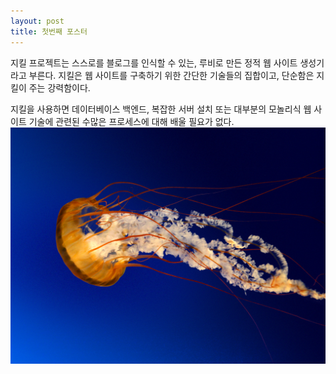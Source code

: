 ```yaml
---
layout: post
title: 첫번째 포스터
---
```


지킬 프로젝트는 스스로를 블로그를 인식할 수 있는, 루비로 만든 정적 웹 사이트 생성기라고 부른다.
지킬은 웹 사이트를 구축하기 위한 간단한 기술들의 집합이고, 단순함은 지킬이 주는 강력함이다.

지킬을 사용하면 데이터베이스 백엔드, 복잡한 서버 설치 또는 대부분의 모놀리식 웹 사이트 기술에 관련된 
수많은 프로세스에 대해 배울 필요가 없다. 
![해파리](/images/Jellyfish.jpg)
